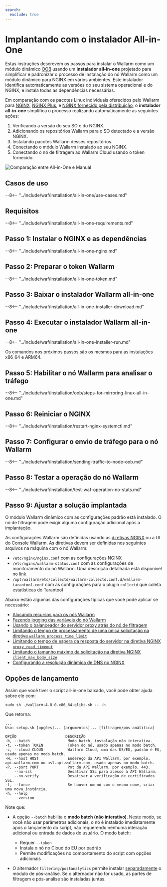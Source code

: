 ```yaml
---
search:
  exclude: true
---
```


[img-wl-console-users]:             ../../../../images/check-user-no-2fa.png
[wallarm-status-instr]:             ../../../../admin-en/configure-statistics-service.md
[memory-instr]:                     ../../../../admin-en/configuration-guides/allocate-resources-for-node.md
[waf-directives-instr]:             ../../../../admin-en/configure-parameters-en.md
[ptrav-attack-docs]:                ../../../../attacks-vulns-list.md#path-traversal
[attacks-in-ui-image]:           ../../../../images/admin-guides/test-attacks-quickstart.png
[waf-mode-instr]:                   ../../../../admin-en/configure-wallarm-mode.md
[logging-instr]:                    ../../../../admin-en/configure-logging.md
[proxy-balancer-instr]:             ../../../../admin-en/using-proxy-or-balancer-en.md
[process-time-limit-instr]:         ../../../../admin-en/configure-parameters-en.md#wallarm_process_time_limit
[configure-proxy-balancer-instr]:   ../../../../admin-en/configuration-guides/access-to-wallarm-api-via-proxy.md
[update-instr]:                     ../../../../updating-migrating/nginx-modules.md
[install-postanalytics-docs]:        ../../../../../admin-en/installation-postanalytics-en/
[dynamic-dns-resolution-nginx]:     ../../../../admin-en/configure-dynamic-dns-resolution-nginx.md
[waf-mode-recommendations]:          ../../../../about-wallarm/deployment-best-practices.md#follow-recommended-onboarding-steps
[ip-lists-docs]:                    ../../../../user-guides/ip-lists/overview.md
[versioning-policy]:                ../../../../updating-migrating/versioning-policy.md#version-list
[install-postanalytics-instr]:      ../../../../admin-en/installation-postanalytics-en.md
[waf-installation-instr-latest]:     /installation/nginx/dynamic-module/
[img-node-with-several-instances]:  ../../../../images/user-guides/nodes/wallarm-node-with-two-instances.png
[img-create-wallarm-node]:      ../../../../images/user-guides/nodes/create-cloud-node.png
[nginx-custom]:                 ../../../../faq/nginx-compatibility.md#is-wallarm-filtering-node-compatible-with-the-custom-build-of-nginx
[node-token]:                       ../../../../quickstart.md#deploy-the-wallarm-filtering-node
[api-token]:                        ../../../../user-guides/settings/api-tokens.md
[platform]:                         ../../../supported-deployment-options.md
[img-grouped-nodes]:                ../../../../images/user-guides/nodes/grouped-nodes.png
[wallarm-token-types]:              ../../../../user-guides/nodes/nodes.md#api-and-node-tokens-for-node-creation
[ip-lists-docs]:                    ../../../../user-guides/ip-lists/overview.md
[oob-advantages-limitations]:       ../../../oob/overview.md#advantages-and-limitations
[web-server-mirroring-examples]:    ../../../oob/web-server-mirroring/overview.md#examples-of-web-server-configuration-for-traffic-mirroring

# Implantando com o instalador All-in-One

Estas instruções descrevem os passos para instalar o Wallarm como um módulo dinâmico [OOB](../overview.md) usando um **instalador all-in-one** projetado para simplificar e padronizar o processo de instalação do nó Wallarm como um módulo dinâmico para NGINX em vários ambientes. Este instalador identifica automaticamente as versões do seu sistema operacional e do NGINX, e instala todas as dependências necessárias.

Em comparação com os pacotes Linux individuais oferecidos pelo Wallarm para [NGINX](nginx-stable.md), [NGINX Plus](nginx-plus.md), e [NGINX fornecido pela distribuição](nginx-distro.md), o **instalador all-in-one** simplifica o processo realizando automaticamente as seguintes ações:

1. Verificando a versão do seu SO e do NGINX.
1. Adicionando os repositórios Wallarm para o SO detectado e a versão NGINX.
1. Instalando pacotes Wallarm desses repositórios.
1. Conectando o módulo Wallarm instalado ao seu NGINX.
1. Conectando o nó de filtragem ao Wallarm Cloud usando o token fornecido.

![Comparação entre All-in-One e Manual](../../../../images/installation-nginx-overview/manual-vs-all-in-one.png)

## Casos de uso

--8<-- "../include/waf/installation/all-in-one/use-cases.md"

## Requisitos

--8<-- "../include/waf/installation/all-in-one-requirements.md"

## Passo 1: Instalar o NGINX e as dependências

--8<-- "../include/waf/installation/all-in-one-nginx.md"

## Passo 2: Preparar o token Wallarm

--8<-- "../include/waf/installation/all-in-one-token.md"

## Passo 3: Baixar o instalador Wallarm all-in-one

--8<-- "../include/waf/installation/all-in-one-installer-download.md"

## Passo 4: Executar o instalador Wallarm all-in-one

--8<-- "../include/waf/installation/all-in-one-installer-run.md"

Os comandos nos próximos passos são os mesmos para as instalações x86_64 e ARM64.

## Passo 5: Habilitar o nó Wallarm para analisar o tráfego

--8<-- "../include/waf/installation/oob/steps-for-mirroring-linux-all-in-one.md"

## Passo 6: Reiniciar o NGINX

--8<-- "../include/waf/installation/restart-nginx-systemctl.md"

## Passo 7: Configurar o envio de tráfego para o nó Wallarm

--8<-- "../include/waf/installation/sending-traffic-to-node-oob.md"

## Passo 8: Testar a operação do nó Wallarm

--8<-- "../include/waf/installation/test-waf-operation-no-stats.md"

## Passo 9: Ajustar a solução implantada

O módulo Wallarm dinâmico com as configurações padrão está instalado. O nó de filtragem pode exigir alguma configuração adicional após a implantação.

As configurações Wallarm são definidas usando as [diretivas NGINX](../../../../admin-en/configure-parameters-en.md) ou a UI do Console Wallarm. As diretivas devem ser definidas nos seguintes arquivos na máquina com o nó Wallarm:

* `/etc/nginx/nginx.conf` com as configurações NGINX
* `/etc/nginx/wallarm-status.conf` com as configurações de monitoramento do nó Wallarm. Uma descrição detalhada está disponível no [link][wallarm-status-instr]
* `/opt/wallarm/etc/collectd/wallarm-collectd.conf.d/wallarm-tarantool.conf` com as configurações para o plugin `collectd` que coleta estatísticas do Tarantool

Abaixo estão algumas das configurações típicas que você pode aplicar se necessário:

* [Alocando recursos para os nós Wallarm][memory-instr]
* [Fazendo logging das variáveis do nó Wallarm][logging-instr]
* [Usando o balanceador do servidor proxy atrás do nó de filtragem][proxy-balancer-instr]
* [Limitando o tempo de processamento de uma única solicitação na diretiva `wallarm_process_time_limit`][process-time-limit-instr]
* [Limitando o tempo de espera da resposta do servidor na diretiva NGINX `proxy_read_timeout`](https://nginx.org/en/docs/http/ngx_http_proxy_module.html#proxy_read_timeout)
* [Limitando o tamanho máximo da solicitação na diretiva NGINX `client_max_body_size`](https://nginx.org/en/docs/http/ngx_http_core_module.html#client_max_body_size)
* [Configurando a resolução dinâmica de DNS no NGINX][dynamic-dns-resolution-nginx]

## Opções de lançamento

Assim que você tiver o script all-in-one baixado, você pode obter ajuda sobre ele com:

```
sudo sh ./wallarm-4.8.0.x86_64-glibc.sh -- -h
```

Que retorna:

```
...
Uso: setup.sh [opções]... [argumentos]... [filtragem/pós-análitica]

OPÇÃO                      DESCRIÇÃO
-b, --batch                 Modo batch, instalação não interativa.
-t, --token TOKEN           Token do nó, usado apenas no modo batch.
-c, --cloud CLOUD           Wallarm Cloud, uma das US/EU, padrão é EU, usado apenas no modo batch.
-H, --host HOST             Endereço da API Wallarm, por exemplo, api.wallarm.com ou us1.api.wallarm.com, usado apenas no modo batch.
-P, --port PORT             Pot da API Wallarm, por exemplo, 443.
    --no-ssl                Desativar SSL para acesso à API Wallarm.
    --no-verify             Desativar a verificação de certificados SSL.
-f, --force                 Se houver um nó com o mesmo nome, criar uma nova instância.
-h, --help
    --version
```

Note que: 

* A opção `--batch` habilita o **modo batch (não interativo)**. Neste modo, se você não usar parâmetros adicionais, o nó é instalado imediatamente após o lançamento do script, não requerendo nenhuma interação adicional ou entrada de dados do usuário. O modo batch:
 
    * Requer `--token`
    * Instala o nó no Cloud do EU por padrão
    * Permite modificações no comportamento do script com opções adicionais

* O alternador `filtering/postanalytics` permite instalar [separadamente](../../../../admin-en/installation-postanalytics-en.md#postanalytics-module-installation-via-all-in-one-installation-script) o módulo de pós-análise. Se o alternador não for usado, as partes de filtragem e pós-análise são instaladas juntas.
